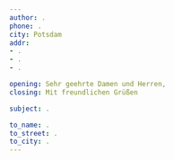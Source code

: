 ```yaml
---
author: .
phone: .
city: Potsdam
addr:
- .
- .
- .

opening: Sehr geehrte Damen und Herren,
closing: Mit freundlichen Grüßen

subject: .

to_name: .
to_street: .
to_city: .
---
```

